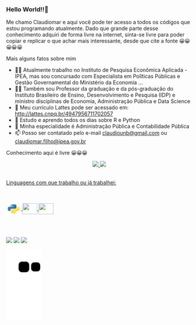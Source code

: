 ### Hello World!!👋


Me chamo Claudiomar e aqui você pode ter acesso a todos os códigos que estou programando atualmente.
Dado que grande parte desse conhecimento adquiri de forma livre na internet, sinta-se livre para poder copiar e replicar o que achar mais interessante, desde que cite a fonte 😀😀😀😀😀

Mais alguns fatos sobre mim 
- 🧑‍💼 Atualmente trabalho no Instituto de Pesquisa Econômica Aplicada - IPEA, mas sou concursado com Especialista em Políticas Públicas e Gestão Governamental do Ministério da Economia ...
- 👨‍🏫 Também sou Professor da graduação e da pós-graduação do Instituto Brasileiro de Ensino, Desenvolvimento e Pesquisa (IDP) e ministro disciplinas de Economia, Administração Pública e Data Science
- 📜 Meu currículo Lattes pode ser acessado em:  http://lattes.cnpq.br/4947956711702057
- 🌱 Estudo e aprendo todos os dias sobre R e Python
- 💬 Minha especialidade é Administração Pública e Contabilidade Pública
- 📫 Posso ser contatado pelo e-mail claudiounb@gmail.com ou claudiomar.filho@ipea.gov.br

Conhecimento aqui é livre 😀😀😀

<div align="center">
  <a href="https://github.com/claudiomar23">
  <img height="180em" src="https://github-readme-stats.vercel.app/api?username=claudiomar23&show_icons=true&theme=dark&include_all_commits=true&count_private=true"/>
  <img height="180em" src="https://github-readme-stats.vercel.app/api/top-langs/?username=claudiomar23&layout=compact&langs_count=7&theme=dark"/>
</div>
  <br>

 Linguagens com que trabalho ou já trabalhei: 
  
  </br>
  <div style="display: inline_block"><br>
  <img align="center" alt="Python" height="30" width="40" src="https://raw.githubusercontent.com/devicons/devicon/master/icons/python/python-original.svg">
  <img align="center" height="30" width="40" src="https://cdn.jsdelivr.net/gh/devicons/devicon/icons/r/r-original.svg" >
  <img align="center" height="30" width="40" src="https://cdn.jsdelivr.net/gh/devicons/devicon/icons/html5/html5-original-wordmark.svg"> 
  </div>
  
  <br></br>
  <div> 
  <a href="https://www.instagram.com/prof.claudiomar/" target="_blank"><img src="https://img.shields.io/badge/-Instagram-%23E4405F?style=for-the-badge&logo=instagram&logoColor=white" target="_blank"></a>
 	<a href = "mailto:claudiounb@gmail.com"><img src="https://img.shields.io/badge/-Gmail-%23333?style=for-the-badge&logo=gmail&logoColor=white" target="_blank"></a>
  <a href="https://www.linkedin.com/in/claudiomar-matias-rolim-filho-8200a931/" target="_blank"><img src="https://img.shields.io/badge/-LinkedIn-%230077B5?style=for-the-badge&logo=linkedin&logoColor=white" target="_blank"></a> 
 
  ![Snake animation](https://github.com/rafaballerini/rafaballerini/blob/output/github-contribution-grid-snake.svg)
 
</div>
